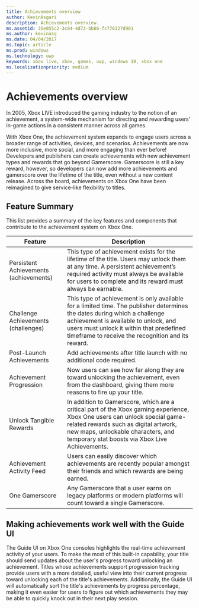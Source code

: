 ```yaml
---
title: Achievements overview
author: KevinAsgari
description: Achievements overview.
ms.assetid: 35e055c2-3c84-4d73-bb86-fc776327d901
ms.author: kevinasg
ms.date: 04/04/2017
ms.topic: article
ms.prod: windows
ms.technology: uwp
keywords: xbox live, xbox, games, uwp, windows 10, xbox one
ms.localizationpriority: medium
---
```


# Achievements overview

In 2005, Xbox LIVE introduced the gaming industry to the notion of an achievement, a system-wide mechanism for directing and rewarding users' in-game actions in a consistent manner across all games.

With Xbox One, the achievement system expands to engage users across a broader range of activities, devices, and scenarios. Achievements are now more inclusive, more social, and more engaging than ever before! Developers and publishers can create achievements with new achievement types and rewards that go beyond Gamerscore. Gamerscore is still a key reward, however, so developers can now add more achievements and gamerscore over the lifetime of the title, even without a new content release. Across the board, achievements on Xbox One have been reimagined to give service-like flexibility to titles.

## Feature Summary ##
This list provides a summary of the key features and components that contribute to the achievement system on Xbox One.

Feature | Description
--- | ---
Persistent Achievements (achievements) | This type of achievement exists for the lifetime of the title. Users may unlock them at any time. A persistent achievement’s required activity must always be available for users to complete and its reward must always be earnable.
Challenge Achievements (challenges) | This type of achievement is only available for a limited time. The publisher determines the dates during which a challenge achievement is available to unlock, and users must unlock it within that predefined timeframe to receive the recognition and its reward.
Post-Launch Achievements | Add achievements after title launch with no additional code required.
Achievement Progression | Now users can see how far along they are toward unlocking the achievement, even from the dashboard, giving them more reasons to fire up your title.
Unlock Tangible Rewards | In addition to Gamerscore, which are a critical part of the Xbox gaming experience, Xbox One users can unlock special game-related rewards such as digital artwork, new maps, unlockable characters, and temporary stat boosts via Xbox Live Achievements.
Achievement Activity Feed | Users can easily discover which achievements are recently popular amongst their friends and which rewards are being earned.
One Gamerscore | Any Gamerscore that a user earns on legacy platforms or modern platforms will count toward a single Gamerscore.

## Making achievements work well with the Guide UI ##
The Guide UI on Xbox One consoles highlights the real-time achievement activity of your users. To make the most of this built-in capability, your title should send updates about the user's progress toward unlocking an achievement. Titles whose achievements support progression tracking provide users with a more detailed, useful view into their current progress toward unlocking each of the title's achievements. Additionally, the Guide UI will automatically sort the title's achievements by progress percentage, making it even easier for users to figure out which achievements they may be able to quickly knock out in their next play session.
